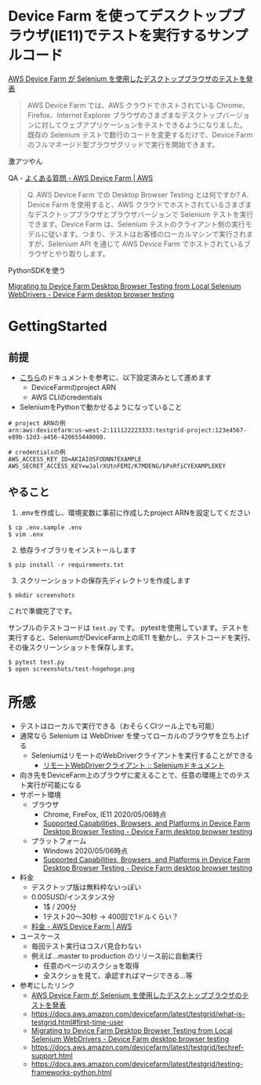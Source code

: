 # Device Farm を使ってデスクトップブラウザ(IE11)でテストを実行するサンプルコード

[AWS Device Farm が Selenium を使用したデスクトップブラウザのテストを発表](https://aws.amazon.com/jp/about-aws/whats-new/2020/01/aws-device-farm-announces-desktop-browser-testing-using-selenium/)
> AWS Device Farm では、AWS クラウドでホストされている Chrome、Firefox、Internet Explorer ブラウザのさまざまなデスクトップバージョンに対してウェブアプリケーションをテストできるようになりました。
> 既存の Selenium テストで数行のコードを変更するだけで、Device Farm のフルマネージド型ブラウザグリッドで実行を開始できます。

激アツやん

QA - [よくある質問 - AWS Device Farm | AWS](https://aws.amazon.com/jp/device-farm/faqs/#Testing_on_desktop_browsers)
> Q. AWS Device Farm での Desktop Browser Testing とは何ですか?
> A. Device Farm を使用すると、AWS クラウドでホストされているさまざまなデスクトップブラウザとブラウザバージョンで Selenium テストを実行できます。Device Farm は、Selenium テストのクライアント側の実行モデルに従います。つまり、テストはお客様のローカルマシンで実行されますが、Selenium API を通じて AWS Device Farm でホストされているブラウザとやり取りします。

PythonSDKを使う

[Migrating to Device Farm Desktop Browser Testing from Local Selenium WebDrivers - Device Farm desktop browser testing](https://docs.aws.amazon.com/devicefarm/latest/testgrid/getting-started-local.html)


# GettingStarted
## 前提
- [こちら](https://docs.aws.amazon.com/devicefarm/latest/testgrid/getting-started-local.html)のドキュメントを参考に、以下設定済みとして進めます
  - DeviceFarmのproject ARN
  - AWS CLIのcredentials
- SeleniumをPythonで動かせるようになっていること

```
# project ARNの例
arn:aws:devicefarm:us-west-2:111122223333:testgrid-project:123e4567-e89b-12d3-a456-426655440000.

# credentialsの例
AWS_ACCESS_KEY_ID=AKIAIOSFODNN7EXAMPLE
AWS_SECRET_ACCESS_KEY=wJalrXUtnFEMI/K7MDENG/bPxRfiCYEXAMPLEKEY
```

## やること
1. .envを作成し、環境変数に事前に作成したproject ARNを設定してください
```
$ cp .env.sample .env
$ vim .env
```

2. 依存ライブラリをインストールします
```
$ pip install -r requirements.txt
```

3. スクリーンショットの保存先ディレクトリを作成します
```
$ mkdir screenshots
```

これで準備完了です。

サンプルのテストコードは ``` test.py ``` です。
pytestを使用しています。テストを実行すると、SeleniumがDeviceFarm上のIE11
を動かし、テストコードを実行、その後スクリーンショットを保存します。
```
$ pytest test.py
$ open screenshots/test-hogehoge.png
```

# 所感
* テストはローカルで実行できる（おそらくCIツール上でも可能）
* 通常なら Selenium は WebDriver を使ってローカルのブラウザを立ち上げる
	* SeleniumはリモートのWebDriverクライアントを実行することができる
		* [リモートWebDriverクライアント :: Seleniumドキュメント](https://www.selenium.dev/documentation/ja/remote_webdriver/remote_webdriver_client/)
* 向き先をDeviceFarm上のブラウザに変えることで、任意の環境上でのテスト実行が可能になる
* サポート環境
	* ブラウザ
		* Chrome, FireFox, IE11 2020/05/06時点
		* [Supported Capabilities, Browsers, and Platforms in Device Farm Desktop Browser Testing - Device Farm desktop browser testing](https://docs.aws.amazon.com/devicefarm/latest/testgrid/techref-support.html#techref-support-browsers)
	* プラットフォーム
		* Windows 2020/05/06時点
		* [Supported Capabilities, Browsers, and Platforms in Device Farm Desktop Browser Testing - Device Farm desktop browser testing](https://docs.aws.amazon.com/devicefarm/latest/testgrid/techref-support.html#techref-support-platforms)
* 料金
	* デスクトップ版は無料枠ないっぽい
	* 0.005USD/インスタンス分
		* 1$ / 200分
		* 1テスト20〜30秒 → 400回で1ドルくらい？
	* [料金 - AWS Device Farm | AWS](https://aws.amazon.com/jp/device-farm/pricing/)
* ユースケース
	* 毎回テスト実行はコスパ見合わない
	* 例えば…master to production のリリース前に自動実行
		* 任意のページのスクショを取得
		* 全スクショを見て、承認すればマージできる…等
* 参考にしたリンク
	* [AWS Device Farm が Selenium を使用したデスクトップブラウザのテストを発表](https://aws.amazon.com/jp/about-aws/whats-new/2020/01/aws-device-farm-announces-desktop-browser-testing-using-selenium/)
	* https://docs.aws.amazon.com/devicefarm/latest/testgrid/what-is-testgrid.html#first-time-user
	* [Migrating to Device Farm Desktop Browser Testing from Local Selenium WebDrivers - Device Farm desktop browser testing](https://docs.aws.amazon.com/devicefarm/latest/testgrid/getting-started-local.html)
	* https://docs.aws.amazon.com/devicefarm/latest/testgrid/techref-support.html
	* https://docs.aws.amazon.com/devicefarm/latest/testgrid/testing-frameworks-python.html
